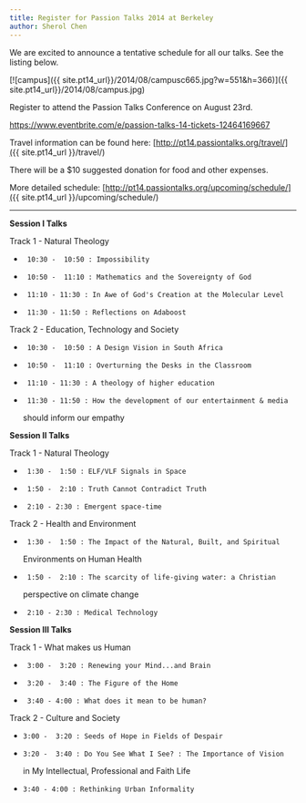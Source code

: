 ```yaml
---
title: Register for Passion Talks 2014 at Berkeley
author: Sherol Chen
---
```


We are excited to announce a tentative schedule for all our talks. See
the listing below.

[![campus]({{ site.pt14_url}}/2014/08/campusc665.jpg?w=551&h=366)]({{ site.pt14_url}}/2014/08/campus.jpg)

Register to attend the Passion Talks Conference on August 23rd.

<https://www.eventbrite.com/e/passion-talks-14-tickets-12464169667>

Travel information can be found
here: [http://pt14.passiontalks.org/travel/]({{ site.pt14_url }}/travel/)

There will be a \$10 suggested donation for food and other expenses.

<!-- break -->

More detailed schedule:
[http://pt14.passiontalks.org/upcoming/schedule/]({{ site.pt14_url }}/upcoming/schedule/)

------------------------------------------------------------------------

**Session I Talks**

Track 1 - Natural Theology

-      10:30 -  10:50 : Impossibility
-      10:50 -  11:10 : Mathematics and the Sovereignty of God
-      11:10 - 11:30 : In Awe of God's Creation at the Molecular Level
-      11:30 - 11:50 : Reflections on Adaboost

Track 2 - Education, Technology and Society

-      10:30 -  10:50 : A Design Vision in South Africa
-      10:50 -  11:10 : Overturning the Desks in the Classroom
-      11:10 - 11:30 : A theology of higher education
-      11:30 - 11:50 : How the development of our entertainment & media
    should inform our empathy

**Session II Talks**

 

Track 1 - Natural Theology

-      1:30 -  1:50 : ELF/VLF Signals in Space
-      1:50 -  2:10 : Truth Cannot Contradict Truth
-      2:10 - 2:30 : Emergent space-time

Track 2 - Health and Environment

-      1:30 -  1:50 : The Impact of the Natural, Built, and Spiritual
    Environments on Human Health
-      1:50 -  2:10 : The scarcity of life-giving water: a Christian
    perspective on climate change
-      2:10 - 2:30 : Medical Technology

**Session III Talks**

 

Track 1 - What makes us Human 

-      3:00 -  3:20 : Renewing your Mind...and Brain
-      3:20 -  3:40 : The Figure of the Home
-      3:40 - 4:00 : What does it mean to be human?

Track 2 - Culture and Society

-     3:00 -  3:20 : Seeds of Hope in Fields of Despair
-     3:20 -  3:40 : Do You See What I See? : The Importance of Vision
    in My Intellectual, Professional and Faith Life
-     3:40 - 4:00 : Rethinking Urban Informality
